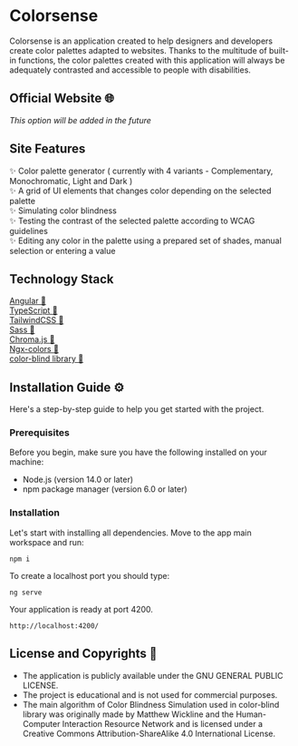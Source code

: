 # Colorsense 
Colorsense is an application created to help designers and developers create color palettes adapted to websites. Thanks to the multitude of built-in functions, the color palettes created with this application will always be adequately contrasted and accessible to people with disabilities.

## Official Website 🌐

_This option will be added in the future_

## Site Features
✨ Color palette generator ( currently with 4 variants - Complementary, Monochromatic, Light and Dark )<br>
✨ A grid of UI elements that changes color depending on the selected palette<br>
✨ Simulating color blindness<br>
✨ Testing the contrast of the selected palette according to WCAG guidelines<br>
✨ Editing any color in the palette using a prepared set of shades, manual selection or entering a value<br>

## Technology Stack

[Angular 🔗](https://angular.io)<br>
[TypeScript 🔗](https://typescriptlang.org)<br>
[TailwindCSS 🔗](https://tailwindcss.com)<br>
[Sass 🔗](https://sass-lang.com)<br>
[Chroma.js 🔗](https://gka.github.io/chroma.js/)<br>
[Ngx-colors 🔗](https://ngx-colors.web.app/overview)<br>
[color-blind library 🔗](https://github.com/skratchdot/color-blind)<br>


## Installation Guide ⚙️

Here's a step-by-step guide to help you get started with the project.

### Prerequisites

Before you begin, make sure you have the following installed on your machine:

- Node.js (version 14.0 or later)
- npm package manager (version 6.0 or later)

### Installation

Let's start with installing all dependencies. Move to the app main workspace and run:

    npm i

To create a localhost port you should type:

    ng serve

Your application is ready at port 4200.

    http://localhost:4200/

## License and Copyrights 📜

- The application is publicly available under the GNU GENERAL PUBLIC LICENSE.
- The project is educational and is not used for commercial purposes.
- The main algorithm of Color Blindness Simulation used in color-blind library was originally made by Matthew Wickline and the Human-Computer Interaction Resource Network and is licensed under a Creative Commons Attribution-ShareAlike 4.0 International License.
